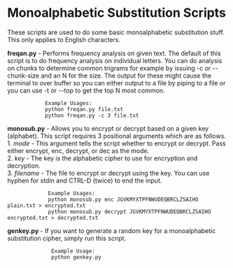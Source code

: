 # Monoalphabetic Substitution Scripts

These scripts are used to do some basic monoalphabetic substitution stuff.  This only applies to English characters.

**freqan.py** \- Performs frequency analysis on given text.  The default of this script is to do frequency analysis on
                individual letters.  You can do analysis on chunks to determine common trigrams for example by issuing
                -c or --chunk-size and an N for the size.  The output for these might cause the terminal to over buffer so
                you can either output to a file by piping to a file or you can use -t or --top to get the top N most common. <br />
                
                Example Usages: 
                python freqan.py file.txt
                python freqan.py -c 3 file.txt
                
**monosub.py** \- Allows you to encrypt or decrypt based on a given key (alphabet).  This script requires 3 positional arguments
                 which are as follows. <br />
                 1. _mode_     \- This argument tells the script whether to encrypt or decrypt.  Pass either encrypt, enc, decrypt,
                 or dec as the mode. <br />
                 2. _key_      \-  The key is the alphabetic cipher to use for encryption and decryption.<br />
                 3. _filename_ \- The file to encrypt or decrypt using the key.  You can use hyphen for stdin and CTRL-D (twice)
                 to end the input. <br >
                 
                 Example Usages:
                 python monosub.py enc JGVKMYXTPFNWUDEQBRCLZSAIHO plain.txt > encrypted.txt
                 python monosub.py decrypt JGVKMYXTPFNWUDEQBRCLZSAIHO encrypted.txt > decrypted.txt
                 
**genkey.py** \- If you want to generate a random key for a monoalphabetic substitution cipher, simply run this script.
                  
                  Example Usage:
                  python genkey.py
                  
